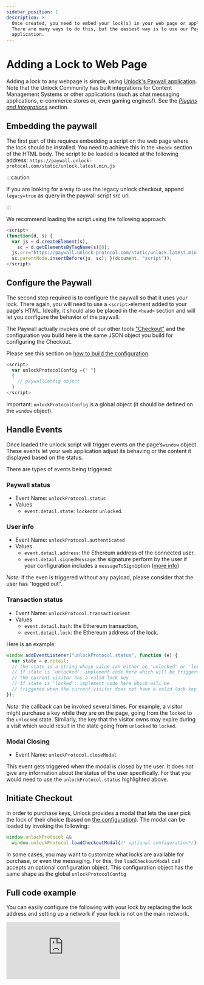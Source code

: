 ```yaml
---
sidebar_position: 1
description: >-
  Once created, you need to embed your lock(s) in your web page or application.
  There are many ways to do this, but the easiest way is to use our Paywall
  application.
---
```


# Adding a Lock to Web Page

Adding a lock to any webpage is simple, using [Unlock's Paywall application](https://paywall.unlock-protocol.com/). Note that the Unlock Community has built integrations for Content Management Systems or other applications (such as chat messaging applications, e-commerce stores or, even gaming engines!). See the [_Plugins and Integrations_](../../move-to-guides/plugins-and-integrations/) section.

## Embedding the paywall

The first part of this requires embedding a script on the web page where the lock should be installed. You need to achieve this in the `​<head>` section of the HTML body. The script to be loaded is located at the following address: `https://paywall.unlock-protocol.com/static/unlock.latest.min.js`

:::caution

If you are looking for a way to use the legacy unlock checkout, append `legacy=true` as query in the paywall script src url.

:::

We recommend loading the script using the following approach:

```javascript
<script>
(function(d, s) {
  var js = d.createElement(s),
    sc = d.getElementsByTagName(s)[0];
  js.src="https://paywall.unlock-protocol.com/static/unlock.latest.min.js";
  sc.parentNode.insertBefore(js, sc); }(document, "script"));
</script>
```

## Configure the Paywall

The second step required is to configure the paywall so that it uses your lock.
There again, you will need to use a `<script>`element added to your page's HTML.
Ideally, it should also be placed in the ​`<head>`​ section and will let you
configure the behavior of the paywall.

The Paywall actually invokes one of our other tools ["Checkout"](../checkout)
and the configuration you build here is the same JSON object you build for
configuring the Checkout.

Please see this section on [how to build the configuration](../checkout/configuration.md).

```javascript
<script>
  var unlockProtocolConfig ={" "}
  {
    // paywallConfig object
  }
</script>
```

Important: `​unlockProtocolConfig​` is a global object (it should be defined on the `window` object).

## Handle Events

Once loaded the unlock script will trigger events on the page’s ​`window`​ object. These events let your web application adjust its behaving or the content it displayed based on the status.

There are types of events being triggered:

### Paywall status

- Event Name: `unlockProtocol.status`
- Values
  - `event.detail.state`: `locked`or `unlocked`.

### User info

- Event Name: `unlockProtocol.authenticated`
- Values
  - `event.detail.address`: the Ethereum address of the connected user.
  - `event.detail.signedMessage`: the signature perform by the user if your configuration includes a `messageToSign`option \([more info](./configuring-checkout#the-paywallconfig-object)\)

_Note:_ if the even is triggered without any payload, please consider that the user has "logged out".

### Transaction status

- Event Name: `unlockProtocol.transactionSent`
- Values
  - `event.detail.hash`: the Ethereum transaction,
  - `event.detail.lock`: the Ethereum address of the lock.

Here is an example:

```javascript
window.addEventListener("unlockProtocol.status", function (e) {
  var state = e.detail;
  // the state is a string whose value can either be 'unlocked' or 'locked'...
  // If state is 'unlocked': implement code here which will be triggered when
  // the current visitor has a valid lock key
  // If state is 'locked': implement code here which will be
  // triggered when the current visitor does not have a valid lock key
});
```

_Note_: the callback can be invoked several times. For example, a visitor might purchase a key while they are on the page, going from the `locked` to the `unlocked` state. Similarly, the key that the visitor owns may expire during a visit which would result in the state going from `unlocked` to `locked`.

### Modal Closing

- Event Name: `unlockProtocol.closeModal`

This event gets triggered when the modal is closed by the user. It does not give any information about the status of the user specifically. For that you would need to use the `unlockProtocol.status` highlighted above.

## Initiate Checkout

In order to purchase keys, Unlock provides a modal that lets the user pick the lock of their choice (based on [the configuration](configuring-checkout.md)). The modal can be loaded by invoking the following:

```javascript
window.unlockProtocol &&
  window.unlockProtocol.loadCheckoutModal(/* optional configuration*/);
```

In some cases, you may want to customize what locks are available for purchase, or even the messaging. For this, the `loadCheckoutModal` call accepts an optional configuration object. This configuration object has the same shape as the global `unlockProtocolConfig`

## Full code example

You can easily configure the following with your lock by replacing the lock address and setting up a network if your lock is not on the main network.

<iframe style={{
  width: "100%",
  height: "500px",
  borderRadius: "6px"
}} scrolling="no" title="Unlock Sample" src="https://codepen.io/unlock-protocol/embed/bGWZvGM?default-tab=html%2Cresult&editable=true" frameborder="no" loading="lazy" allowTransparency="true" allowFullscreen="true">
</iframe>
